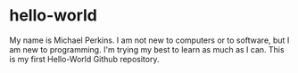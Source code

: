 # hello-world
My name is Michael Perkins. I am not new to computers or to software, but I am new to programming. I'm trying my best to learn as much as I can. This is my first Hello-World Github repository.
